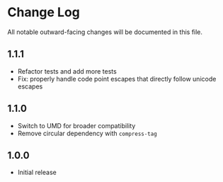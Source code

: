 # Change Log

All notable outward-facing changes will be documented in this file.

## 1.1.1
- Refactor tests and add more tests
- Fix: properly handle code point escapes that directly follow unicode escapes

## 1.1.0

- Switch to UMD for broader compatibility
- Remove circular dependency with `compress-tag`

## 1.0.0

- Initial release
